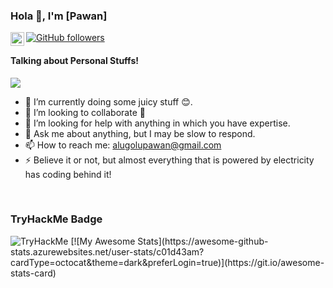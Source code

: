 ### Hola 👋, I'm [Pawan]

<a href="https://www.linkedin.com/in/apawan/">
  <img align="left" alt="Pawan's LinkedIn" width="22px" src="https://cdn-icons-png.flaticon.com/512/174/174857.png" />
</a>

[![GitHub followers](https://img.shields.io/github/followers/c01d43am.svg?style=social&label=Follow)](https://github.com/c01d43am?tab=followers)

#### Talking about Personal Stuffs!

<img src='https://user-images.githubusercontent.com/57133330/188281408-c67df9ee-fd1f-4b37-833b-f02848f1ce02.gif' align='middle'>

- 🔭 I’m currently doing some juicy stuff 😊.
- 👯 I’m looking to collaborate 🤘
- 🤔 I’m looking for help with anything in which you have expertise.
- 💬 Ask me about anything, but I may be slow to respond.
- 📫 How to reach me: alugolupawan@gmail.com
- ⚡ Believe it or not, but almost everything that is powered by electricity has coding behind it!

</br>

### TryHackMe Badge
<img src="https://camo.githubusercontent.com/45eb2a118e70944e110e81b750bcde4d7a6180611cd632f129dd298d5458a22e/68747470733a2f2f7472796861636b6d652d6261646765732e73332e616d617a6f6e6177732e636f6d2f616e6472656a2e6d6172696e6368656e6b6f2e706e67" alt="TryHackMe" data-canonical-src="https://tryhackme-badges.s3.amazonaws.com/andrej.marinchenko.png" style="max-width: 100%;">
[![My Awesome Stats](https://awesome-github-stats.azurewebsites.net/user-stats/c01d43am?cardType=octocat&theme=dark&preferLogin=true)](https://git.io/awesome-stats-card)
